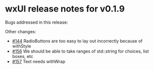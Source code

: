 # wxUI release notes for v0.1.9

Bugs addressed in this release:

Other changes:

* [#144](../../issues/144) RadioButtons are too easy to lay out incorrectly because of withStyle
* [#156](../../issues/156) We should be able to take ranges of std::string for choices, list boxes, etc
* [#157](../../issues/157) Text needs withWrap

